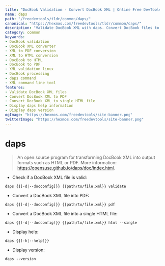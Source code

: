 ```yaml
---
title: "DocBook Validation - Convert DocBook XML | Online Free DevTools by Hexmos"
name: daps
path: "/freedevtools/tldr/common/daps/"
canonical: "https://hexmos.com/freedevtools/tldr/common/daps/"
description: "Validate DocBook XML with daps. Convert DocBook files to HTML and PDF. Free online tool, no registration required."
category: common
keywords:
- DocBook validation
- DocBook XML converter
- XML to PDF conversion
- XML to HTML conversion
- DocBook to HTML
- DocBook to PDF
- XML validation linux
- DocBook processing
- daps command
- XML command line tool
features:
- Validate DocBook XML files
- Convert DocBook XML to PDF
- Convert DocBook XML to single HTML file
- Display daps help information
- Display daps version
ogImage: "https://hexmos.com/freedevtools/site-banner.png"
twitterImage: "https://hexmos.com/freedevtools/site-banner.png"
---
```


# daps

> An open source program for transforming DocBook XML into output formats such as HTML or PDF.
> More information: <https://opensuse.github.io/daps/doc/index.html>.

- Check if a DocBook XML file is valid:

`daps {{[-d|--docconfig]}} {{path/to/file.xml}} validate`

- Convert a DocBook XML file into PDF:

`daps {{[-d|--docconfig]}} {{path/to/file.xml}} pdf`

- Convert a DocBook XML file into a single HTML file:

`daps {{[-d|--docconfig]}} {{path/to/file.xml}} html --single`

- Display help:

`daps {{[-h|--help]}}`

- Display version:

`daps --version`
